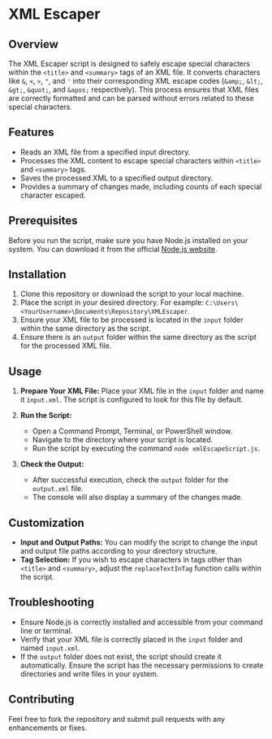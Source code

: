 # XML Escaper

## Overview
The XML Escaper script is designed to safely escape special characters within the `<title>` and `<summary>` tags of an XML file. It converts characters like `&`, `<`, `>`, `"`, and `'` into their corresponding XML escape codes (`&amp;`, `&lt;`, `&gt;`, `&quot;`, and `&apos;` respectively). This process ensures that XML files are correctly formatted and can be parsed without errors related to these special characters.

## Features
- Reads an XML file from a specified input directory.
- Processes the XML content to escape special characters within `<title>` and `<summary>` tags.
- Saves the processed XML to a specified output directory.
- Provides a summary of changes made, including counts of each special character escaped.

## Prerequisites
Before you run the script, make sure you have Node.js installed on your system. You can download it from the official [Node.js website](https://nodejs.org/).

## Installation
1. Clone this repository or download the script to your local machine.
2. Place the script in your desired directory. For example: `C:\Users\<YourUsername>\Documents\Repository\XMLEscaper`.
3. Ensure your XML file to be processed is located in the `input` folder within the same directory as the script.
4. Ensure there is an `output` folder within the same directory as the script for the processed XML file.

## Usage
1. **Prepare Your XML File:** Place your XML file in the `input` folder and name it `input.xml`. The script is configured to look for this file by default.

2. **Run the Script:**
    - Open a Command Prompt, Terminal, or PowerShell window.
    - Navigate to the directory where your script is located.
    - Run the script by executing the command `node xmlEscapeScript.js`.

3. **Check the Output:**
    - After successful execution, check the `output` folder for the `output.xml` file.
    - The console will also display a summary of the changes made.

## Customization
- **Input and Output Paths:** You can modify the script to change the input and output file paths according to your directory structure.
- **Tag Selection:** If you wish to escape characters in tags other than `<title>` and `<summary>`, adjust the `replaceTextInTag` function calls within the script.

## Troubleshooting
- Ensure Node.js is correctly installed and accessible from your command line or terminal.
- Verify that your XML file is correctly placed in the `input` folder and named `input.xml`.
- If the `output` folder does not exist, the script should create it automatically. Ensure the script has the necessary permissions to create directories and write files in your system.

## Contributing
Feel free to fork the repository and submit pull requests with any enhancements or fixes.
